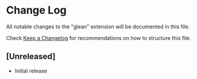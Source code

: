 # Change Log
All notable changes to the "glean" extension will be documented in this file.

Check [Keep a Changelog](http://keepachangelog.com/) for recommendations on how to structure this file.

## [Unreleased]
- Initial release